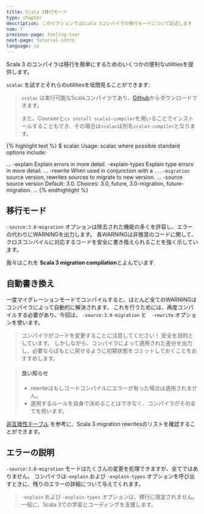 ```yaml
---
title: Scala 3移行モード
type: chapter
description: このセクションではScala 3コンパイラの移行モードについて記述します
num: 7
previous-page: tooling-tour
next-page: tutorial-intro
language: ja
---
```


Scala 3 のコンパイラは移行を簡単にするためのいくつかの便利なutilitiesを提供します。

`scalac` を試すとそれらのutilitiesを垣間見ることができます:

> `scalac` は実行可能なScalaコンパイラであり、[Github](https://github.com/lampepfl/dotty/releases/)からダウンロードできます。
> 
> また、Coursierと`cs install scala3-compiler`を用いることでインストールすることもでき、その場合は`scalac`は別名`scala3-compiler`となります。

{% highlight text %}
$ scalac
Usage: scalac <options> <source files>
where possible standard options include:

...
-explain           Explain errors in more detail.
-explain-types     Explain type errors in more detail.
...
-rewrite           When used in conjunction with a `...-migration` source version, rewrites sources to migrate to new version.
...
-source            source version
                   Default: 3.0.
                   Choices: 3.0, future, 3.0-migration, future-migration.
...
{% endhighlight %}

## 移行モード

`-source:3.0-migration` オプションは除去された機能の多くを許容し、エラーの代わりにWARNINGを出力します。
各WARNINGは非推奨のコードに関して、クロスコンパイルに対応するコードを安全に書き換えられることを強く示しています。

我々はこれを **Scala 3 migration compilation**とよんでいます.

## 自動書き換え

一度マイグレーションモードでコンパイルすると、ほとんど全てのWARNINGはコンパイラによって自動的に解決されます。
これを行うためには、再度コンパイルする必要があり、今回は、 `-source:3.0-migration` と　`-rewrite` オプションを使います。

> コンパイラがコードを変更することに注意してください！ 安全を目的としています。
> しかしながら、コンパイラによって適用された差分を出力し、必要ならばもとに戻せるように初期状態をコミットしておくことをおすすめします。

> #### 良い知らせ
> - rewriteはもしコードコンパイルにエラーが有った場合は適用されません。
> - 適用するルールを自身で決めることはできなく、コンパイラがその全てを担います。

[非互換性テーブル](incompatibility-table.html) を参考に、Scala 3 migration rewritesのリストを確認することができます。

## エラーの説明

`-source:3.0-migration` モードはたくさんの変更を処理できますが、全てではありません。
コンパイラは`-explain` および `-explain-types` オプションを呼び出すときに、残りのエラーの詳細について与えてくれます。

> `-explain` および `-explain-types` オプションは、移行に限定されません。
> 一般に、Scala 3での学習とコーディングを支援します。
